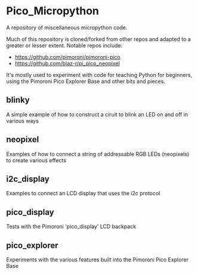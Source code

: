 # Pico_Micropython
A repository of miscellaneous micropython code.

Much of this repository is cloned/forked from other repos and adapted to a greater or lesser extent. Notable repos include: 

* https://github.com/pimoroni/pimoroni-pico 
* https://github.com/blaz-r/pi_pico_neopixel

It's mostly used to experiment with code for teaching Python for beginners, using the Pimoroni Pico Explorer Base and other bits and pieces.

## blinky

A simple example of how to construct a ciruit to blink an LED on and off in various ways

## neopixel

Examples of how to connect a string of addressable RGB LEDs (neopixels) to create various effects

## i2c_display

Examples to connect an LCD display that uses the i2c protocol

## pico_display

Tests with the Pimoroni 'pico_display' LCD backpack

## pico_explorer

Experiments with the various features built into the Pimoroni Pico Explorer Base